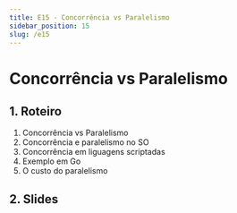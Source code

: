 ```yaml
---
title: E15 - Concorrência vs Paralelismo
sidebar_position: 15
slug: /e15
---
```


# Concorrência vs Paralelismo

## 1. Roteiro 
1. Concorrência vs Paralelismo
2. Concorrência e paralelismo no SO
3. Concorrência em liguagens scriptadas
4. Exemplo em Go
5. O custo do paralelismo

## 2. Slides 

<div style={{ textAlign: 'center' }}>
    <iframe 
        style={{
            display: 'block',
            margin: 'auto',
            width: '100%',
            height: '50vh',
        }}
        src="https://slides.com/rodrigomangoninicola/m9-ec-encontros/embed#/encontro15"
        frameborder="0" 
        allowFullScreen>
    </iframe>
</div>
